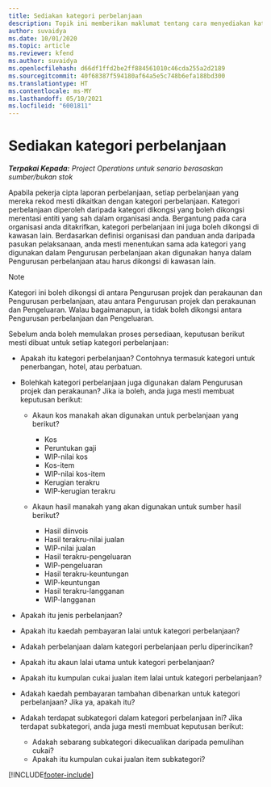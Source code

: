 ```yaml
---
title: Sediakan kategori perbelanjaan
description: Topik ini memberikan maklumat tentang cara menyediakan kategori perbelanjaan dan kategori dikongsi untuk laporan perbelanjaan.
author: suvaidya
ms.date: 10/01/2020
ms.topic: article
ms.reviewer: kfend
ms.author: suvaidya
ms.openlocfilehash: d66df1ffd2be2ff884561010c46cda255a2d2189
ms.sourcegitcommit: 40f68387f594180af64a5e5c748b6efa188bd300
ms.translationtype: HT
ms.contentlocale: ms-MY
ms.lasthandoff: 05/10/2021
ms.locfileid: "6001811"
---
```

# <a name="set-up-expense-categories"></a>Sediakan kategori perbelanjaan

_**Terpakai Kepada:** Project Operations untuk senario berasaskan sumber/bukan stok_

Apabila pekerja cipta laporan perbelanjaan, setiap perbelanjaan yang mereka rekod mesti dikaitkan dengan kategori perbelanjaan. Kategori perbelanjaan diperoleh daripada kategori dikongsi yang boleh dikongsi merentasi entiti yang sah dalam organisasi anda. Bergantung pada cara organisasi anda ditakrifkan, kategori perbelanjaan ini juga boleh dikongsi di kawasan lain. Berdasarkan definisi organisasi dan panduan anda daripada pasukan pelaksanaan, anda mesti menentukan sama ada kategori yang digunakan dalam Pengurusan perbelanjaan akan digunakan hanya dalam Pengurusan perbelanjaan atau harus dikongsi di kawasan lain.

> [!NOTE]
> Kategori ini boleh dikongsi di antara Pengurusan projek dan perakaunan dan Pengurusan perbelanjaan, atau antara Pengurusan projek dan perakaunan dan Pengeluaran. Walau bagaimanapun, ia tidak boleh dikongsi antara Pengurusan perbelanjaan dan Pengeluaran.

Sebelum anda boleh memulakan proses persediaan, keputusan berikut mesti dibuat untuk setiap kategori perbelanjaan:

- Apakah itu kategori perbelanjaan? Contohnya termasuk kategori untuk penerbangan, hotel, atau perbatuan.
- Bolehkah kategori perbelanjaan juga digunakan dalam Pengurusan projek dan perakaunan? Jika ia boleh, anda juga mesti membuat keputusan berikut:

    - Akaun kos manakah akan digunakan untuk perbelanjaan yang berikut?

        - Kos
        - Peruntukan gaji
        - WIP-nilai kos
        - Kos-item
        - WIP-nilai kos-item
        - Kerugian terakru
        - WIP-kerugian terakru

    - Akaun hasil manakah yang akan digunakan untuk sumber hasil berikut?

        - Hasil diinvois
        - Hasil terakru-nilai jualan
        - WIP-nilai jualan
        - Hasil terakru-pengeluaran
        - WIP-pengeluaran
        - Hasil terakru-keuntungan
        - WIP-keuntungan
        - Hasil terakru-langganan
        - WIP-langganan

- Apakah itu jenis perbelanjaan?
- Apakah itu kaedah pembayaran lalai untuk kategori perbelanjaan?
- Adakah perbelanjaan dalam kategori perbelanjaan perlu diperincikan?
- Apakah itu akaun lalai utama untuk kategori perbelanjaan?
- Apakah itu kumpulan cukai jualan item lalai untuk kategori perbelanjaan?
- Adakah kaedah pembayaran tambahan dibenarkan untuk kategori perbelanjaan? Jika ya, apakah itu?
- Adakah terdapat subkategori dalam kategori perbelanjaan ini? Jika terdapat subkategori, anda juga mesti membuat keputusan berikut:

    - Adakah sebarang subkategori dikecualikan daripada pemulihan cukai?
    - Apakah itu kumpulan cukai jualan item subkategori?


[!INCLUDE[footer-include](../includes/footer-banner.md)]